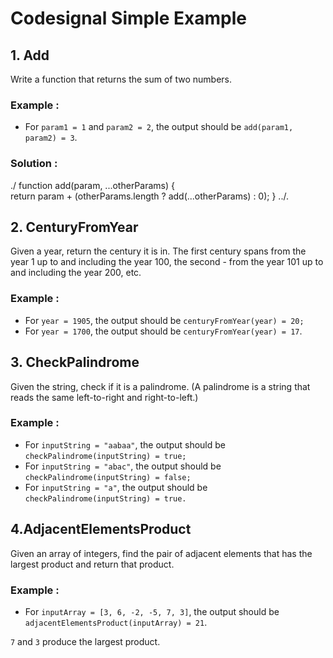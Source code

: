 # Codesignal Simple Example

## 1. Add

Write a function that returns the sum of two numbers.
### Example :

- For `param1 = 1` and `param2 = 2`, the output should be
`add(param1, param2) = 3`.

### Solution : 

./
function add(param, ...otherParams) {    
    return param + (otherParams.length ? add(...otherParams) : 0);
}
../.

## 2. CenturyFromYear
Given a year, return the century it is in. The first century spans from the year 1 up to and including the year 100, the second - from the year 101 up to and including the year 200, etc.
### Example :

- For `year = 1905`, the output should be
`centuryFromYear(year) = 20;`
- For `year = 1700`, the output should be
`centuryFromYear(year) = 17`.

## 3. CheckPalindrome
Given the string, check if it is a palindrome. (A palindrome is a string that reads the same left-to-right and right-to-left.)

### Example :

- For `inputString = "aabaa"`, the output should be
`checkPalindrome(inputString) = true;`
- For `inputString = "abac"`, the output should be
`checkPalindrome(inputString) = false;`
- For `inputString = "a"`, the output should be
`checkPalindrome(inputString) = true.`

## 4.AdjacentElementsProduct
Given an array of integers, find the pair of adjacent elements that has the largest product and return that product.

### Example :

- For `inputArray = [3, 6, -2, -5, 7, 3]`, the output should be
`adjacentElementsProduct(inputArray) = 21`.

`7` and `3` produce the largest product.
